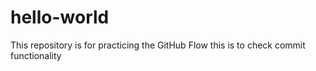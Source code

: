 # hello-world
This repository is for practicing the GitHub Flow
this is to check commit functionality
